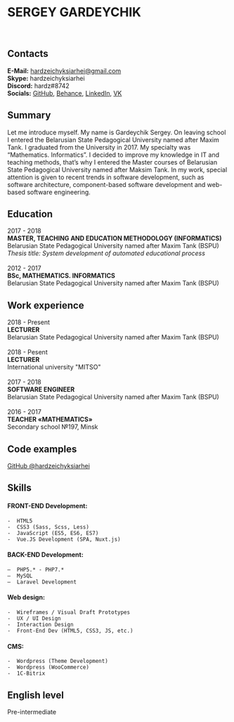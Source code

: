 # SERGEY GARDEYCHIK
<br/>

## Contacts

**E-Mail:** hardzeichyksiarhei@gmail.com<br/>
**Skype:** hardzeichyksiarhei<br/>
**Discord:** hardz#8742<br/>
**Socials:** [GitHub](https://github.com/hardzeichyksiarhei), [Behance](https://www.behance.net/hardzeichyk_siarhei), [LinkedIn](https://linkedin.com/in/hardz), [VK](https://vk.com/id179880969)

## Summary

Let me introduce myself. My name is Gardeychik Sergey. On leaving school I entered the Belarusian State Pedagogical University named after Maxim Tank. I graduated from the University in 2017. My specialty was “Mathematics. Informatics”. I decided to improve my knowledge in IT and teaching methods, that’s why I entered the Master courses of Belarusian State Pedagogical University named after Maksim Tank. In my work, special attention is given to recent trends in software development, such as software architecture, component-based software development and web-based software engineering.

## Education

2017 - 2018<br/>
**MASTER, TEACHING AND EDUCATION METHODOLOGY (INFORMATICS)**<br/>
Belarusian State Pedagogical University named after Maxim Tank (BSPU)<br/>
_Thesis title: System development of automated educational process_
<br/><br/>
2012 - 2017<br/>
**BSc, MATHEMATICS. INFORMATICS**<br/>
Belarusian State Pedagogical University named after Maxim Tank (BSPU)

## Work experience

2018 - Present<br/>
**LECTURER**<br/>
Belarusian State Pedagogical University named after Maxim Tank (BSPU)
<br/><br/>
2018 - Pesent<br/>
**LECTURER**<br/>
International university "MITSO"
<br/><br/>
2017 - 2018<br/>
**SOFTWARE ENGINEER**<br/>
Belarusian State Pedagogical University named after Maxim Tank (BSPU)
<br/><br/>
2016 - 2017<br/>
**TEACHER «MATHEMATICS»**<br/>
Secondary school №197, Minsk

## Code examples

[GitHub @hardzeichyksiarhei](https://github.com/hardzeichyksiarhei)

## Skills

#### FRONT-END Development:

```
-  HTML5
-  CSS3 (Sass, Scss, Less)
-  JavaScript (ES5, ES6, ES7)
-  Vue.JS Development (SPA, Nuxt.js)
```

#### BACK-END Development:

```
–  PHP5.* - PHP7.*
–  MySQL
–  Laravel Development
```

#### Web design:

```
-  Wireframes / Visual Draft Prototypes
-  UX / UI Design
-  Interaction Design
-  Front-End Dev (HTML5, CSS3, JS, etc.)
```

#### CMS:

```
-  Wordpress (Theme Development)
-  Wordpress (WooCommerce)
-  1C-Bitrix
```

## English level

Pre-intermediate
